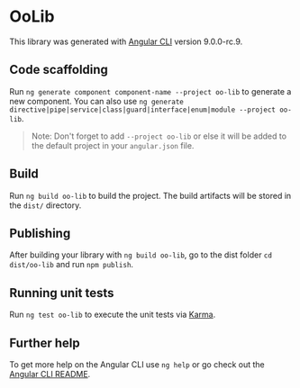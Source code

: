 # OoLib

This library was generated with [Angular CLI](https://github.com/angular/angular-cli) version 9.0.0-rc.9.

## Code scaffolding

Run `ng generate component component-name --project oo-lib` to generate a new component. You can also use `ng generate directive|pipe|service|class|guard|interface|enum|module --project oo-lib`.
> Note: Don't forget to add `--project oo-lib` or else it will be added to the default project in your `angular.json` file. 

## Build

Run `ng build oo-lib` to build the project. The build artifacts will be stored in the `dist/` directory.

## Publishing

After building your library with `ng build oo-lib`, go to the dist folder `cd dist/oo-lib` and run `npm publish`.

## Running unit tests

Run `ng test oo-lib` to execute the unit tests via [Karma](https://karma-runner.github.io).

## Further help

To get more help on the Angular CLI use `ng help` or go check out the [Angular CLI README](https://github.com/angular/angular-cli/blob/master/README.md).
